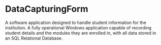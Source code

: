 # DataCapturingForm
A software application designed to handle student information for the institution. A fully operational Windows application capable of recording student details and the modules they are enrolled in, with all data stored in an SQL Relational Database.
